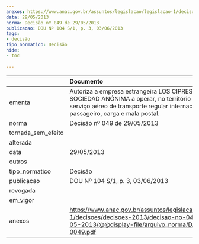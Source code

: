 ```yaml
---
anexos: https://www.anac.gov.br/assuntos/legislacao/legislacao-1/decisoes/decisoes-2013/decisao-no-049-de-29-05-2013/@@display-file/arquivo_norma/DA2013-0049.pdf
data: 29/05/2013
norma: Decisão nº 049 de 29/05/2013
publicacao: DOU Nº 104 S/1, p. 3, 03/06/2013
tags:
- decisão
tipo_normatico: Decisão
hide: 
- toc 
 
---
```


|                    | Documento                                                                                                                                                                            |
|:-------------------|:-------------------------------------------------------------------------------------------------------------------------------------------------------------------------------------|
| ementa             | Autoriza a empresa estrangeira LOS CIPRESES SOCIEDAD ANÓNIMA a operar, no território nacional, serviço aéreo de transporte regular internacional de passageiro, carga e mala postal. |
| norma              | Decisão nº 049 de 29/05/2013                                                                                                                                                         |
| tornada_sem_efeito |                                                                                                                                                                                      |
| alterada           |                                                                                                                                                                                      |
| data               | 29/05/2013                                                                                                                                                                           |
| outros             |                                                                                                                                                                                      |
| tipo_normatico     | Decisão                                                                                                                                                                              |
| publicacao         | DOU Nº 104 S/1, p. 3, 03/06/2013                                                                                                                                                     |
| revogada           |                                                                                                                                                                                      |
| em_vigor           |                                                                                                                                                                                      |
| anexos             | https://www.anac.gov.br/assuntos/legislacao/legislacao-1/decisoes/decisoes-2013/decisao-no-049-de-29-05-2013/@@display-file/arquivo_norma/DA2013-0049.pdf                            |